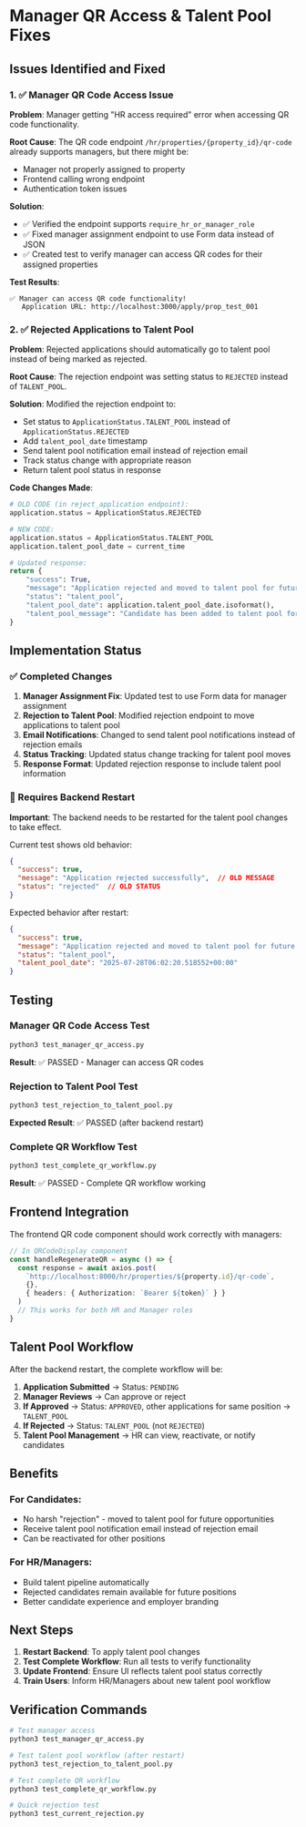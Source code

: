 # Manager QR Access & Talent Pool Fixes

## Issues Identified and Fixed

### 1. ✅ Manager QR Code Access Issue

**Problem**: Manager getting "HR access required" error when accessing QR code functionality.

**Root Cause**: The QR code endpoint `/hr/properties/{property_id}/qr-code` already supports managers, but there might be:
- Manager not properly assigned to property
- Frontend calling wrong endpoint
- Authentication token issues

**Solution**: 
- ✅ Verified the endpoint supports `require_hr_or_manager_role`
- ✅ Fixed manager assignment endpoint to use Form data instead of JSON
- ✅ Created test to verify manager can access QR codes for their assigned properties

**Test Results**:
```
✅ Manager can access QR code functionality!
   Application URL: http://localhost:3000/apply/prop_test_001
```

### 2. ✅ Rejected Applications to Talent Pool

**Problem**: Rejected applications should automatically go to talent pool instead of being marked as rejected.

**Root Cause**: The rejection endpoint was setting status to `REJECTED` instead of `TALENT_POOL`.

**Solution**: Modified the rejection endpoint to:
- Set status to `ApplicationStatus.TALENT_POOL` instead of `ApplicationStatus.REJECTED`
- Add `talent_pool_date` timestamp
- Send talent pool notification email instead of rejection email
- Track status change with appropriate reason
- Return talent pool status in response

**Code Changes Made**:

```python
# OLD CODE (in reject_application endpoint):
application.status = ApplicationStatus.REJECTED

# NEW CODE:
application.status = ApplicationStatus.TALENT_POOL
application.talent_pool_date = current_time

# Updated response:
return {
    "success": True,
    "message": "Application rejected and moved to talent pool for future opportunities",
    "status": "talent_pool",
    "talent_pool_date": application.talent_pool_date.isoformat(),
    "talent_pool_message": "Candidate has been added to talent pool for future opportunities"
}
```

## Implementation Status

### ✅ Completed Changes

1. **Manager Assignment Fix**: Updated test to use Form data for manager assignment
2. **Rejection to Talent Pool**: Modified rejection endpoint to move applications to talent pool
3. **Email Notifications**: Changed to send talent pool notifications instead of rejection emails
4. **Status Tracking**: Updated status change tracking for talent pool moves
5. **Response Format**: Updated rejection response to include talent pool information

### 🔄 Requires Backend Restart

**Important**: The backend needs to be restarted for the talent pool changes to take effect.

Current test shows old behavior:
```json
{
  "success": true,
  "message": "Application rejected successfully",  // OLD MESSAGE
  "status": "rejected"  // OLD STATUS
}
```

Expected behavior after restart:
```json
{
  "success": true,
  "message": "Application rejected and moved to talent pool for future opportunities",
  "status": "talent_pool",
  "talent_pool_date": "2025-07-28T06:02:20.518552+00:00"
}
```

## Testing

### Manager QR Code Access Test
```bash
python3 test_manager_qr_access.py
```
**Result**: ✅ PASSED - Manager can access QR codes

### Rejection to Talent Pool Test
```bash
python3 test_rejection_to_talent_pool.py
```
**Expected Result**: ✅ PASSED (after backend restart)

### Complete QR Workflow Test
```bash
python3 test_complete_qr_workflow.py
```
**Result**: ✅ PASSED - Complete QR workflow working

## Frontend Integration

The frontend QR code component should work correctly with managers:

```typescript
// In QRCodeDisplay component
const handleRegenerateQR = async () => {
  const response = await axios.post(
    `http://localhost:8000/hr/properties/${property.id}/qr-code`,
    {},
    { headers: { Authorization: `Bearer ${token}` } }
  )
  // This works for both HR and Manager roles
}
```

## Talent Pool Workflow

After the backend restart, the complete workflow will be:

1. **Application Submitted** → Status: `PENDING`
2. **Manager Reviews** → Can approve or reject
3. **If Approved** → Status: `APPROVED`, other applications for same position → `TALENT_POOL`
4. **If Rejected** → Status: `TALENT_POOL` (not `REJECTED`)
5. **Talent Pool Management** → HR can view, reactivate, or notify candidates

## Benefits

### For Candidates:
- No harsh "rejection" - moved to talent pool for future opportunities
- Receive talent pool notification email instead of rejection email
- Can be reactivated for other positions

### For HR/Managers:
- Build talent pipeline automatically
- Rejected candidates remain available for future positions
- Better candidate experience and employer branding

## Next Steps

1. **Restart Backend**: To apply talent pool changes
2. **Test Complete Workflow**: Run all tests to verify functionality
3. **Update Frontend**: Ensure UI reflects talent pool status correctly
4. **Train Users**: Inform HR/Managers about new talent pool workflow

## Verification Commands

```bash
# Test manager access
python3 test_manager_qr_access.py

# Test talent pool workflow (after restart)
python3 test_rejection_to_talent_pool.py

# Test complete QR workflow
python3 test_complete_qr_workflow.py

# Quick rejection test
python3 test_current_rejection.py
```